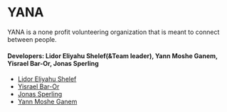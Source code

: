 # YANA

YANA is a none profit volunteering organization that is meant to connect between people.


#### Developers: Lidor Eliyahu Shelef(&Team leader), Yann Moshe Ganem, Yisrael Bar-Or, Jonas Sperling


 - [Lidor Eliyahu Shelef](https://www.linkedin.com/in/lidor-e-s/)
 - [Yisrael Bar-Or](https://www.linkedin.com/in/yisrael-bar-7534a842/)
 - [Jonas Sperling](https://www.linkedin.com/in/jonas-s-32927b20b/)
 - [Yann Moshe Ganem](https://www.linkedin.com/in/yann-ganem-00ab02183/)

